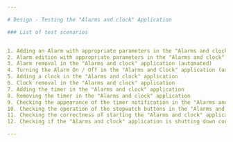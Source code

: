 ```yaml
---

# Design - Testing the "Alarms and clock" Application

### List of test scenarios


1. Adding an Alarm with appropriate parameters in the "Alarms and clock" application (automated)
2. Alarm edition with appropriate parameters in the "Alarms and clock" application
3. Alarm removal in the "Alarms and clock" application (automated)
4. Turning the Alarm On / Off in the "Alarms and Clock" application (automated)
5. Adding a clock in the "Alarms and clock" application
6. Clock removal in the "Alarms and clock" application
7. Adding the timer in the "Alarms and clock" application
8. Removing the timer in the "Alarms and clock" application
9. Checking the appearance of the timer notification in the "Alarms and clock" application
10. Checking the operation of the stopwatch buttons in the "Alarms and clock" application
11. Checking the correctness of starting the "Alarms and clock" application (automated)
12. Checking if the "Alarms and clock" application is shutting down correctly

---
```

